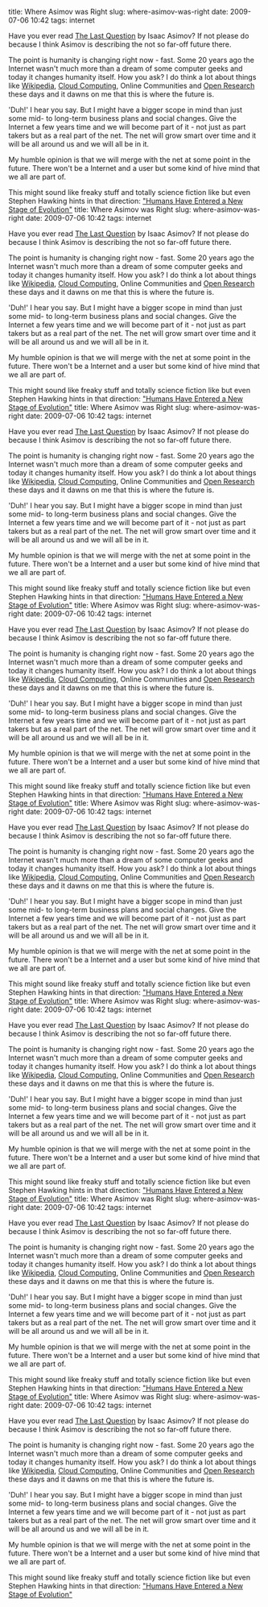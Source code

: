 title: Where Asimov was Right
slug: where-asimov-was-right
date: 2009-07-06 10:42
tags: internet

Have you ever read [The Last Question](http://www.multivax.com/last_question.html) by Isaac Asimov? If not please do because I think Asimov is describing the not so far-off future there.

The point is humanity is changing right now - fast. Some 20 years ago the Internet wasn't much more than a dream of some computer geeks and today it changes humanity itself. How you ask? I do think a lot about things like [Wikipedia](http://wikipedia.org/), [Cloud Computing](http://en.wikipedia.org/wiki/Cloud_computing), Online Communities and [Open Research](http://en.wikipedia.org/wiki/Open_research) these days and it dawns on me that this is where the future is.

'Duh!' I hear you say. But I might have a bigger scope in mind than just some mid- to long-term business plans and social changes. Give the Internet a few years time and we will become part of it - not just as part takers but as a real part of the net. The net will grow smart over time and it will be all around us and we will all be in it.

My humble opinion is that we will merge with the net at some point in the future. There won't be a Internet and a user but some kind of hive mind that we all are part of.

This might sound like freaky stuff and totally science fiction like but even Stephen Hawking hints in that direction: ["Humans Have Entered a New Stage of Evolution"](http://www.dailygalaxy.com/my_weblog/2009/07/stephen-hawking-the-planet-has-entered-a-new-phase-of-evolution.html)
title: Where Asimov was Right
slug: where-asimov-was-right
date: 2009-07-06 10:42
tags: internet

Have you ever read [The Last Question](http://www.multivax.com/last_question.html) by Isaac Asimov? If not please do because I think Asimov is describing the not so far-off future there.

The point is humanity is changing right now - fast. Some 20 years ago the Internet wasn't much more than a dream of some computer geeks and today it changes humanity itself. How you ask? I do think a lot about things like [Wikipedia](http://wikipedia.org/), [Cloud Computing](http://en.wikipedia.org/wiki/Cloud_computing), Online Communities and [Open Research](http://en.wikipedia.org/wiki/Open_research) these days and it dawns on me that this is where the future is.

'Duh!' I hear you say. But I might have a bigger scope in mind than just some mid- to long-term business plans and social changes. Give the Internet a few years time and we will become part of it - not just as part takers but as a real part of the net. The net will grow smart over time and it will be all around us and we will all be in it.

My humble opinion is that we will merge with the net at some point in the future. There won't be a Internet and a user but some kind of hive mind that we all are part of.

This might sound like freaky stuff and totally science fiction like but even Stephen Hawking hints in that direction: ["Humans Have Entered a New Stage of Evolution"](http://www.dailygalaxy.com/my_weblog/2009/07/stephen-hawking-the-planet-has-entered-a-new-phase-of-evolution.html)
title: Where Asimov was Right
slug: where-asimov-was-right
date: 2009-07-06 10:42
tags: internet

Have you ever read [The Last Question](http://www.multivax.com/last_question.html) by Isaac Asimov? If not please do because I think Asimov is describing the not so far-off future there.

The point is humanity is changing right now - fast. Some 20 years ago the Internet wasn't much more than a dream of some computer geeks and today it changes humanity itself. How you ask? I do think a lot about things like [Wikipedia](http://wikipedia.org/), [Cloud Computing](http://en.wikipedia.org/wiki/Cloud_computing), Online Communities and [Open Research](http://en.wikipedia.org/wiki/Open_research) these days and it dawns on me that this is where the future is.

'Duh!' I hear you say. But I might have a bigger scope in mind than just some mid- to long-term business plans and social changes. Give the Internet a few years time and we will become part of it - not just as part takers but as a real part of the net. The net will grow smart over time and it will be all around us and we will all be in it.

My humble opinion is that we will merge with the net at some point in the future. There won't be a Internet and a user but some kind of hive mind that we all are part of.

This might sound like freaky stuff and totally science fiction like but even Stephen Hawking hints in that direction: ["Humans Have Entered a New Stage of Evolution"](http://www.dailygalaxy.com/my_weblog/2009/07/stephen-hawking-the-planet-has-entered-a-new-phase-of-evolution.html)
title: Where Asimov was Right
slug: where-asimov-was-right
date: 2009-07-06 10:42
tags: internet

Have you ever read [The Last Question](http://www.multivax.com/last_question.html) by Isaac Asimov? If not please do because I think Asimov is describing the not so far-off future there.

The point is humanity is changing right now - fast. Some 20 years ago the Internet wasn't much more than a dream of some computer geeks and today it changes humanity itself. How you ask? I do think a lot about things like [Wikipedia](http://wikipedia.org/), [Cloud Computing](http://en.wikipedia.org/wiki/Cloud_computing), Online Communities and [Open Research](http://en.wikipedia.org/wiki/Open_research) these days and it dawns on me that this is where the future is.

'Duh!' I hear you say. But I might have a bigger scope in mind than just some mid- to long-term business plans and social changes. Give the Internet a few years time and we will become part of it - not just as part takers but as a real part of the net. The net will grow smart over time and it will be all around us and we will all be in it.

My humble opinion is that we will merge with the net at some point in the future. There won't be a Internet and a user but some kind of hive mind that we all are part of.

This might sound like freaky stuff and totally science fiction like but even Stephen Hawking hints in that direction: ["Humans Have Entered a New Stage of Evolution"](http://www.dailygalaxy.com/my_weblog/2009/07/stephen-hawking-the-planet-has-entered-a-new-phase-of-evolution.html)
title: Where Asimov was Right
slug: where-asimov-was-right
date: 2009-07-06 10:42
tags: internet

Have you ever read [The Last Question](http://www.multivax.com/last_question.html) by Isaac Asimov? If not please do because I think Asimov is describing the not so far-off future there.

The point is humanity is changing right now - fast. Some 20 years ago the Internet wasn't much more than a dream of some computer geeks and today it changes humanity itself. How you ask? I do think a lot about things like [Wikipedia](http://wikipedia.org/), [Cloud Computing](http://en.wikipedia.org/wiki/Cloud_computing), Online Communities and [Open Research](http://en.wikipedia.org/wiki/Open_research) these days and it dawns on me that this is where the future is.

'Duh!' I hear you say. But I might have a bigger scope in mind than just some mid- to long-term business plans and social changes. Give the Internet a few years time and we will become part of it - not just as part takers but as a real part of the net. The net will grow smart over time and it will be all around us and we will all be in it.

My humble opinion is that we will merge with the net at some point in the future. There won't be a Internet and a user but some kind of hive mind that we all are part of.

This might sound like freaky stuff and totally science fiction like but even Stephen Hawking hints in that direction: ["Humans Have Entered a New Stage of Evolution"](http://www.dailygalaxy.com/my_weblog/2009/07/stephen-hawking-the-planet-has-entered-a-new-phase-of-evolution.html)
title: Where Asimov was Right
slug: where-asimov-was-right
date: 2009-07-06 10:42
tags: internet

Have you ever read [The Last Question](http://www.multivax.com/last_question.html) by Isaac Asimov? If not please do because I think Asimov is describing the not so far-off future there.

The point is humanity is changing right now - fast. Some 20 years ago the Internet wasn't much more than a dream of some computer geeks and today it changes humanity itself. How you ask? I do think a lot about things like [Wikipedia](http://wikipedia.org/), [Cloud Computing](http://en.wikipedia.org/wiki/Cloud_computing), Online Communities and [Open Research](http://en.wikipedia.org/wiki/Open_research) these days and it dawns on me that this is where the future is.

'Duh!' I hear you say. But I might have a bigger scope in mind than just some mid- to long-term business plans and social changes. Give the Internet a few years time and we will become part of it - not just as part takers but as a real part of the net. The net will grow smart over time and it will be all around us and we will all be in it.

My humble opinion is that we will merge with the net at some point in the future. There won't be a Internet and a user but some kind of hive mind that we all are part of.

This might sound like freaky stuff and totally science fiction like but even Stephen Hawking hints in that direction: ["Humans Have Entered a New Stage of Evolution"](http://www.dailygalaxy.com/my_weblog/2009/07/stephen-hawking-the-planet-has-entered-a-new-phase-of-evolution.html)
title: Where Asimov was Right
slug: where-asimov-was-right
date: 2009-07-06 10:42
tags: internet

Have you ever read [The Last Question](http://www.multivax.com/last_question.html) by Isaac Asimov? If not please do because I think Asimov is describing the not so far-off future there.

The point is humanity is changing right now - fast. Some 20 years ago the Internet wasn't much more than a dream of some computer geeks and today it changes humanity itself. How you ask? I do think a lot about things like [Wikipedia](http://wikipedia.org/), [Cloud Computing](http://en.wikipedia.org/wiki/Cloud_computing), Online Communities and [Open Research](http://en.wikipedia.org/wiki/Open_research) these days and it dawns on me that this is where the future is.

'Duh!' I hear you say. But I might have a bigger scope in mind than just some mid- to long-term business plans and social changes. Give the Internet a few years time and we will become part of it - not just as part takers but as a real part of the net. The net will grow smart over time and it will be all around us and we will all be in it.

My humble opinion is that we will merge with the net at some point in the future. There won't be a Internet and a user but some kind of hive mind that we all are part of.

This might sound like freaky stuff and totally science fiction like but even Stephen Hawking hints in that direction: ["Humans Have Entered a New Stage of Evolution"](http://www.dailygalaxy.com/my_weblog/2009/07/stephen-hawking-the-planet-has-entered-a-new-phase-of-evolution.html)
title: Where Asimov was Right
slug: where-asimov-was-right
date: 2009-07-06 10:42
tags: internet

Have you ever read [The Last Question](http://www.multivax.com/last_question.html) by Isaac Asimov? If not please do because I think Asimov is describing the not so far-off future there.

The point is humanity is changing right now - fast. Some 20 years ago the Internet wasn't much more than a dream of some computer geeks and today it changes humanity itself. How you ask? I do think a lot about things like [Wikipedia](http://wikipedia.org/), [Cloud Computing](http://en.wikipedia.org/wiki/Cloud_computing), Online Communities and [Open Research](http://en.wikipedia.org/wiki/Open_research) these days and it dawns on me that this is where the future is.

'Duh!' I hear you say. But I might have a bigger scope in mind than just some mid- to long-term business plans and social changes. Give the Internet a few years time and we will become part of it - not just as part takers but as a real part of the net. The net will grow smart over time and it will be all around us and we will all be in it.

My humble opinion is that we will merge with the net at some point in the future. There won't be a Internet and a user but some kind of hive mind that we all are part of.

This might sound like freaky stuff and totally science fiction like but even Stephen Hawking hints in that direction: ["Humans Have Entered a New Stage of Evolution"](http://www.dailygalaxy.com/my_weblog/2009/07/stephen-hawking-the-planet-has-entered-a-new-phase-of-evolution.html)
